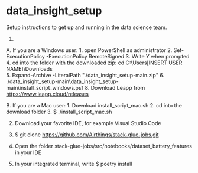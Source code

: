 # data_insight_setup
Setup instructions to get up and running in the data science team.

1. 
  A. If you are a Windows user:
    1. open PowerShell as administrator
    2. Set-ExecutionPolicy -ExecutionPolicy RemoteSigned
    3. Write Y when prompted
    4. cd into the folder with the downloaded zip: cd C:\Users\[INSERT USER NAME]\Downloads\
    5. Expand-Archive -LiteralPath ".\data_insight_setup-main.zip"
    6. .\data_insight_setup-main\data_insight_setup-main\install_script_windows.ps1
    8. Download Leapp from https://www.leapp.cloud/releases

  B. If you are a Mac user:
    1. Download install_script_mac.sh
    2. cd into the download folder
    3. $ ./install_script_mac.sh

2. Download your favorite IDE, for example Visual Studio Code

3. $ git clone https://github.com/Airthings/stack-glue-jobs.git

4. Open the folder stack-glue-jobs/src/notebooks/dataset_battery_features in your IDE 

5. In your integrated terminal, write $ poetry install   

   
